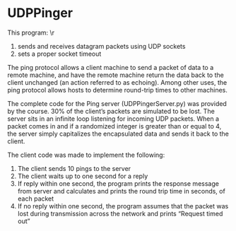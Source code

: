 # UDPPinger
This program: \r
1. sends and receives datagram packets using UDP sockets
2. sets a proper socket timeout

The ping protocol allows a client machine to send a packet of data to a remote machine, and have the remote machine return the data back to the client unchanged (an action referred to as echoing). Among other uses, the ping protocol allows hosts to determine round-trip times to
other machines.

The complete code for the Ping server (UDPPingerServer.py) was provided by the course. 30% of the client’s packets are simulated to be lost. The server sits in an infinite loop listening for incoming UDP packets. When a packet comes in and if a randomized integer is greater than or equal to 4, the server simply capitalizes the encapsulated data and sends it back to the client.

The client code was made to implement the following:
1. The client sends 10 pings to the server
2. The client waits up to one second for a reply
3. If reply within one second, the program prints the response message from server and calculates and prints the round trip time in seconds, of each packet
4. If no reply within one second, the program assumes that the packet was lost during transmission across the network and prints “Request timed out”
